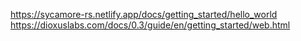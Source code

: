 https://sycamore-rs.netlify.app/docs/getting_started/hello_world
https://dioxuslabs.com/docs/0.3/guide/en/getting_started/web.html